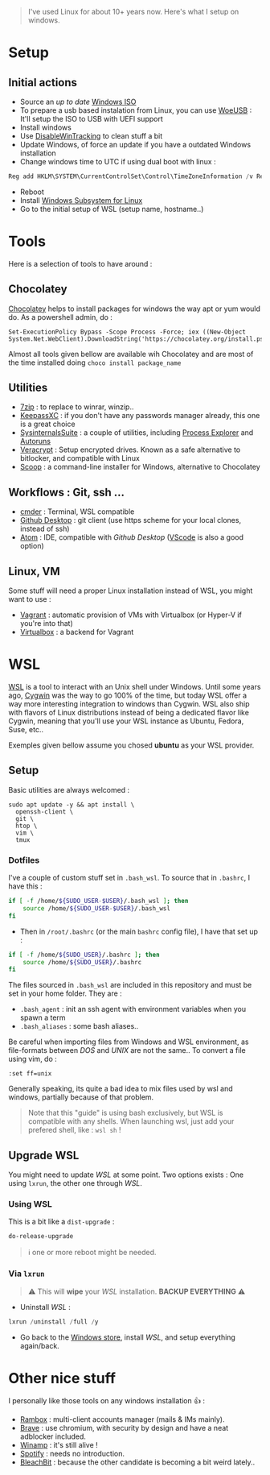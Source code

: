 > I've used Linux for about 10+ years now. Here's what I setup on windows.

# Setup

## Initial actions

-   Source an *up to date* [Windows ISO](https://www.microsoft.com/en-gb/software-download/windows10ISO)
-   To prepare a usb based instalation from Linux, you can use [WoeUSB](https://github.com/slacka/WoeUSB) : It'll setup the ISO to USB with UEFI support
-   Install windows
-   Use [DisableWinTracking](https://github.com/10se1ucgo/DisableWinTracking/releases/) to clean stuff a bit
-   Update Windows, of force an update if you have a outdated Windows installation
-   Change windows time to UTC if using dual boot with linux :

``` powershell
Reg add HKLM\SYSTEM\CurrentControlSet\Control\TimeZoneInformation /v RealTimeIsUniversal /t REG_QWORD /d 1
```

-   Reboot
-   Install [Windows Subsystem for Linux](https://docs.microsoft.com/en-us/windows/wsl/install-win10)
-   Go to the initial setup of WSL (setup name, hostname..)

# Tools

Here is a selection of tools to have around :

## Chocolatey

[Chocolatey](https://chocolatey.org) helps to install packages for windows the way apt or yum would do. As a powershell admin, do :

```
Set-ExecutionPolicy Bypass -Scope Process -Force; iex ((New-Object System.Net.WebClient).DownloadString('https://chocolatey.org/install.ps1'))
```

Almost all tools given bellow are available wih Chocolatey and are most of the time installed doing  `choco install package_name`

## Utilities

-   [7zip](https://www.7-zip.org/) : to replace to winrar, winzip..
-   [KeepassXC](https://keepassxc.org/download/#windows) : if you don't have any passwords manager already, this one is a great choice
-   [SysinternalsSuite](https://docs.microsoft.com/en-us/sysinternals/downloads/) : a couple of utilities, including [Process Explorer](https://docs.microsoft.com/en-us/sysinternals/downloads/process-explorer) and [Autoruns](https://docs.microsoft.com/en-us/sysinternals/downloads/autoruns)
-   [Veracrypt](https://www.veracrypt.fr/en/Downloads.html) : Setup encrypted drives. Known as a safe alternative to bitlocker, and compatible with Linux
-   [Scoop](https://github.com/lukesampson/scoop) : a command-line installer for Windows, alternative to Chocolatey

## Workflows : Git, ssh ...

-   [cmder](http://cmder.net/) : Terminal, WSL compatible
-   [Github Desktop](https://desktop.github.com/) : git client (use https scheme for your local clones, instead of ssh)
-   [Atom](https://atom.io/) : IDE, compatible with *Github Desktop* ([VScode](https://code.visualstudio.com/) is also a good option)

## Linux, VM

Some stuff will need a proper Linux installation instead of WSL, you might want to use :

-   [Vagrant](https://www.vagrantup.com/) : automatic provision of VMs with Virtualbox (or Hyper-V if you're into that)
-   [Virtualbox](https://www.virtualbox.org/) : a backend for Vagrant

# WSL

[WSL](https://docs.microsoft.com/en-us/windows/wsl/about) is a tool to interact with an Unix shell under Windows. Until some years ago, [Cygwin](https://www.cygwin.com/) was the way to go 100% of the time, but today WSL offer a way more interesting integration to windows than Cygwin. WSL also ship with flavors of Linux distributions instead of being a dedicated flavor like Cygwin, meaning that you'll use your WSL instance as Ubuntu, Fedora, Suse, etc..

Exemples given bellow assume you chosed **ubuntu** as your WSL provider.

## Setup

Basic utilities are always welcomed :

```
sudo apt update -y && apt install \
  openssh-client \
  git \
  htop \
  vim \
  tmux
```

### Dotfiles

I've a couple of custom stuff set in `.bash_wsl`. To source that in `.bashrc`, I have this :

``` bash
if [ -f /home/${SUDO_USER-$USER}/.bash_wsl ]; then
    source /home/${SUDO_USER-$USER}/.bash_wsl
fi
```

- Then in `/root/.bashrc` (or the main `bashrc` config file), I have that set up :

``` bash
if [ -f /home/${SUDO_USER}/.bashrc ]; then
    source /home/${SUDO_USER}/.bashrc
fi
```

The files sourced in `.bash_wsl` are included in this repository and must be set in your home folder. They are :

-   `.bash_agent` : init an ssh agent with environment variables when you spawn a term
-   `.bash_aliases` : some bash aliases..

Be careful when importing files from Windows and WSL environment, as file-formats between *DOS* and *UNIX* are not the same.. To convert a file using vim, do :

``` vim
:set ff=unix
```

Generally speaking, its quite a bad idea to mix files used by wsl and windows, partially because of that problem.

> Note that this "guide" is using bash exclusively, but WSL is compatible with any shells. When launching wsl, just add your prefered shell, like : `wsl sh` !

## Upgrade WSL

You might need to update *WSL* at some point. Two options exists : One using `lxrun`, the other one through *WSL*.

### Using WSL

This is a bit like a `dist-upgrade` :

``` bash
do-release-upgrade
```

> :information_source: one or more reboot might be needed.

### Via `lxrun`

> :warning: This will **wipe** your *WSL* installation. **BACKUP EVERYTHING** :warning:

-   Uninstall *WSL* :

``` powershell
lxrun /uninstall /full /y
```

-   Go back to the [Windows store](https://docs.microsoft.com/en-us/windows/wsl/install-win10#install-your-linux-distribution-of-choice), install *WSL*, and setup everything again/back.


# Other nice stuff

I personally like those tools on any windows installation :thumbsup: :

-   [Rambox](https://rambox.pro/#home) : multi-client accounts manager (mails & IMs mainly).
-   [Brave](https://laptop-updates.brave.com/latest/winx64) : use chromium, with security by design and have a neat adblocker included.
-   [Winamp](https://www.winamp.com/) : it's still alive !
-   [Spotify](https://www.spotify.com/fr/download/windows) : needs no introduction.
-   [BleachBit](https://www.bleachbit.org/download/windows) : because the other candidate is becoming a bit weird lately..
